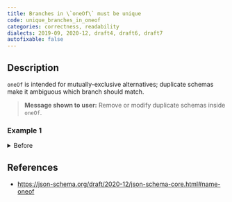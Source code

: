 ```yaml
---
title: Branches in \`oneOf\` must be unique
code: unique_branches_in_oneof
categories: correctness, readability
dialects: 2019-09, 2020-12, draft4, draft6, draft7
autofixable: false
---
```


## Description
`oneOf` is intended for mutually-exclusive alternatives; duplicate schemas make it ambiguous which branch should match.

> **Message shown to user:**
> Remove or modify duplicate schemas inside `oneOf`.

### Example 1
<details><summary>Before</summary>

```json
{
  "$schema": "https://json-schema.org/draft/2020-12/schema",
  "oneOf": [
    {
      "type": "string"
    },
    {
      "type": "string"
    }
  ]
}
```
</details>

## References
* <https://json-schema.org/draft/2020-12/json-schema-core.html#name-oneof>
